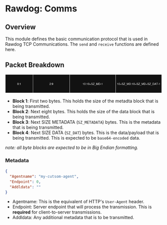 # Rawdog: Comms

## Overview

This module defines the basic communication protocol that is used in Rawdog TCP Communications. The `send` and `receive` functions are defined here.

## Packet Breakdown

![packet breakdown](./media/images/packet_breakdown.jpg)

- **Block 1**: First two bytes. This holds the size of the metadta block that is being transmitted.
- **Block 2**: Next eight bytes. This holds the size of the data block that is being transmitted.
- **Block 3**: Next SIZE METADATA (`SZ_METADATA`) bytes. This is the metadata that is being transmitted.
- **Block 4**: Next SIZE DATA (`SZ_DAT`) bytes. This is the data/payload that is being transmitted. This is expected to be `base64-encoded` data.

_note: all byte blocks are expected to be in Big Endian formatting._

### Metadata

```json
{
  "Agentname": "my-cutsom-agent",
  "Endpoint": 0,
  "Addldata": ""
}
```

- Agentname: This is the equivalent of HTTP's `User-Agent` header.
- Endpoint: Server endpoint that will process the transmission. This is **required** for client-to-server transmissions.
- Addldata: Any additional metadata that is to be transmitted.
